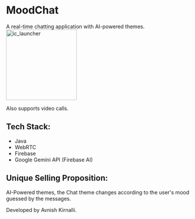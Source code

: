 # MoodChat
A real-time chatting application with AI-powered themes.
<img width="192" height="192" alt="ic_launcher" src="https://github.com/user-attachments/assets/ff6c3ba9-1976-4367-bc9e-37dbdb283b39" />

Also supports video calls.

## Tech Stack:
- Java
- WebRTC
- Firebase
- Google Gemini API (Firebase AI)

## Unique Selling Proposition:
AI-Powered themes, the Chat theme changes according to the user's mood guessed by the messages.

Developed by Avnish Kirnalli.
